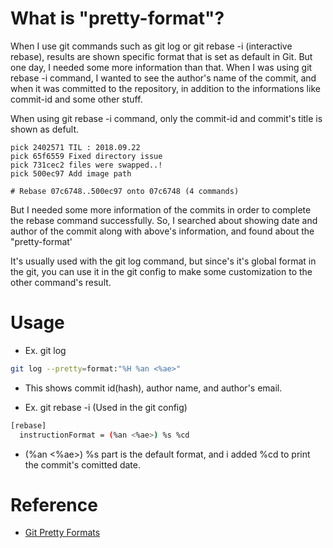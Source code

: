 # What is "pretty-format"?
When I use git commands such as git log or git rebase -i (interactive rebase), results are shown specific format that is set as default in Git. But one day, I needed some more information than that. When I was using git rebase -i command, I wanted to see the author's name of the commit, and when it was committed to the repository, in addition to the informations like commit-id and some other stuff.

When using git rebase -i command, only the commit-id and commit's title is shown as defult.

```
pick 2402571 TIL : 2018.09.22
pick 65f6559 Fixed directory issue
pick 731cec2 files were swapped..!
pick 500ec97 Add image path

# Rebase 07c6748..500ec97 onto 07c6748 (4 commands)
```
But I needed some more information of the commits in order to complete the rebase command successfully. So, I searched about showing date and author of the commit along with above's information, and found about the "pretty-format'

It's usually used with the git log command, but since's it's global format in the git, you can use it in the git config to make some customization to the other command's result.

# Usage
* Ex. git log 
```bash
git log --pretty=format:"%H %an <%ae>"
```
  * This shows commit id(hash), author name, and author's email.

* Ex. git rebase -i (Used in the git config)
```bash
[rebase]
  instructionFormat = (%an <%ae>) %s %cd
```
  * (%an <%ae>) %s part is the default format, and i added %cd to print the commit's comitted date.


# Reference
* [Git Pretty Formats](https://git-scm.com/docs/pretty-formats)
